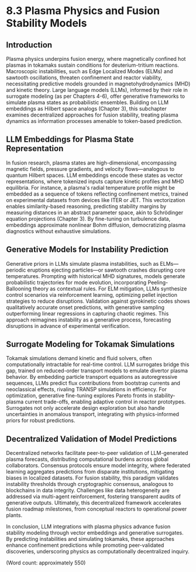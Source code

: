 # 8.3 Plasma Physics and Fusion Stability Models

## Introduction

Plasma physics underpins fusion energy, where magnetically confined hot plasmas in tokamaks sustain conditions for deuterium-tritium reactions. Macroscopic instabilities, such as Edge Localized Modes (ELMs) and sawtooth oscillations, threaten confinement and reactor viability, necessitating predictive models grounded in magnetohydrodynamics (MHD) and kinetic theory. Large language models (LLMs), informed by their role in surrogate modeling (as per Chapters 4-6), offer generative frameworks to simulate plasma states as probabilistic ensembles. Building on LLM embeddings as Hilbert space analogs (Chapter 3), this subchapter examines decentralized approaches for fusion stability, treating plasma dynamics as information processes amenable to token-based prediction.

## LLM Embeddings for Plasma State Representation

In fusion research, plasma states are high-dimensional, encompassing magnetic fields, pressure gradients, and velocity flows—analogous to quantum Hilbert spaces. LLM embeddings encode these states as vector representations, where tokenized inputs capture kinetic profiles and MHD equilibria. For instance, a plasma's radial temperature profile might be embedded as a sequence of tokens reflecting confinement metrics, trained on experimental datasets from devices like ITER or JET. This vectorization enables similarity-based reasoning, predicting stability margins by measuring distances in an abstract parameter space, akin to Schrödinger equation projections (Chapter 3). By fine-tuning on turbulence data, embeddings approximate nonlinear Bohm diffusion, democratizing plasma diagnostics without exhaustive simulations.

## Generative Models for Instability Prediction

Generative priors in LLMs simulate plasma instabilities, such as ELMs—periodic eruptions ejecting particles—or sawtooth crashes disrupting core temperatures. Prompting with historical MHD signatures, models generate probabilistic trajectories for mode evolution, incorporating Peeling-Ballooning theory as contextual rules. For ELM mitigation, LLMs synthesize control scenarios via reinforcement learning, optimizing pellet injection strategies to reduce disruptions. Validation against gyrokinetic codes shows qualitatively accurate onset predictions, with generative sampling outperforming linear regressions in capturing chaotic regimes. This approach reimagines instability as a generative process, forecasting disruptions in advance of experimental verification.

## Surrogate Modeling for Tokamak Simulations

Tokamak simulations demand kinetic and fluid solvers, often computationally intractable for real-time control. LLM surrogates bridge this gap, trained on reduced-order transport models to emulate divertor plasma behavior. By embedding particle transport equations as autoregressive sequences, LLMs predict flux contributions from bootstrap currents and neoclassical effects, rivaling TRANSP simulations in efficiency. For optimization, generative fine-tuning explores Pareto fronts in stability-plasma current trade-offs, enabling adaptive control in reactor prototypes. Surrogates not only accelerate design exploration but also handle uncertainties in anomalous transport, integrating with physics-informed priors for robust predictions.

## Decentralized Validation of Model Predictions

Decentralized networks facilitate peer-to-peer validation of LLM-generated plasma forecasts, distributing computational burdens across global collaborators. Consensus protocols ensure model integrity, where federated learning aggregates predictions from disparate institutions, mitigating biases in localized datasets. For fusion stability, this paradigm validates instability thresholds through cryptographic consensus, analogous to blockchains in data integrity. Challenges like data heterogeneity are addressed via multi-agent reinforcement, fostering transparent audits of generative outputs. Ultimately, this decentralized framework accelerates fusion roadmap milestones, from conceptual reactors to operational power plants.

In conclusion, LLM integrations with plasma physics advance fusion stability modeling through vector embeddings and generative surrogates. By predicting instabilities and simulating tokamaks, these approaches enhance confinement predictions while promoting peer-validated discoveries, underscoring physics as computationally decentralized inquiry.

(Word count: approximately 550)